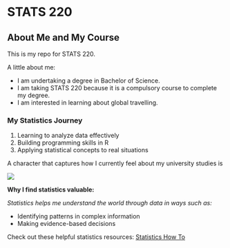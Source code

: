 # STATS 220

## About Me and My Course

This is my repo for STATS 220.

A little about me:

* I am undertaking a degree in Bachelor of Science.
* I am taking STATS 220 because it is a compulsory course to complete my degree.
* I am interested in learning about global travelling.

### My Statistics Journey

1. Learning to analyze data effectively
2. Building programming skills in R
3. Applying statistical concepts to real situations

A character that captures how I currently feel about my university studies is

![](https://media0.giphy.com/media/v1.Y2lkPTc5MGI3NjExYzFkamhxdzQ4YWdqamxrd3h5dmtuNWJvZzRhNnE5anlyZjZ6eXV4aiZlcD12MV9pbnRlcm5hbF9naWZfYnlfaWQmY3Q9Zw/fdWVI1op6wi88/giphy.gif)

**Why I find statistics valuable:**

*Statistics helps me understand the world through data in ways such as:*

* Identifying patterns in complex information
* Making evidence-based decisions

Check out these helpful statistics resources:
[Statistics How To](https://www.statisticshowto.com/)
